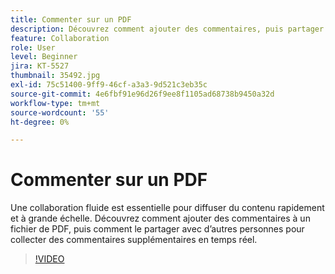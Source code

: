 ```yaml
---
title: Commenter sur un PDF
description: Découvrez comment ajouter des commentaires, puis partager un PDF pour révision avec d’autres personnes
feature: Collaboration
role: User
level: Beginner
jira: KT-5527
thumbnail: 35492.jpg
exl-id: 75c51400-9ff9-46cf-a3a3-9d521c3eb35c
source-git-commit: 4e6fbf91e96d26f9ee8f1105ad68738b9450a32d
workflow-type: tm+mt
source-wordcount: '55'
ht-degree: 0%

---
```


# Commenter sur un PDF

Une collaboration fluide est essentielle pour diffuser du contenu rapidement et à grande échelle. Découvrez comment ajouter des commentaires à un fichier de PDF, puis comment le partager avec d’autres personnes pour collecter des commentaires supplémentaires en temps réel.

>[!VIDEO](https://video.tv.adobe.com/v/35492?quality=12&learn=on&hidetitle=true)
